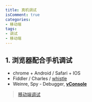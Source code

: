 ```yaml
---
title: 真机调试
isComment: true
categories: 
- 移动端
tags: 
- 调试
- 移动端
---
```


## 1. 浏览器配合手机调试

+ chrome + Android / Safari + IOS
+ Fiddler / Charles / [whistle](前端应该知道的web调试工具——whistle)
+ Weinre, Spy - Debugger, [**vConsole**](https://github.com/Tencent/vConsole)


> [移动端调试](https://juejin.cn/post/6844903656895021063)

